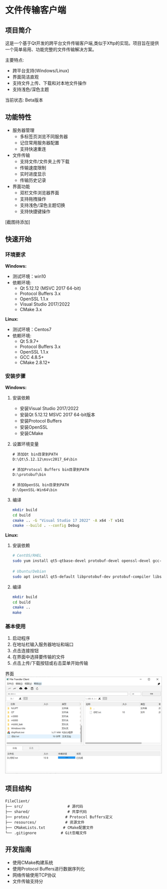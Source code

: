 # 文件传输客户端

## 项目简介
这是一个基于Qt开发的跨平台文件传输客户端,类似于Xftp的实现。项目旨在提供一个简单易用、功能完整的文件传输解决方案。

主要特点:
- 跨平台支持(Windows/Linux)
- 界面简洁直观
- 支持文件上传、下载和对本地文件操作
- 支持浅色/深色主题

当前状态: Beta版本

## 功能特性
- 服务器管理
  - 多标签页浏览不同服务器
  - 记住常用服务器配置
  - 支持快速重连
- 文件传输
  - 支持文件/文件夹上传下载
  - 传输速度限制
  - 实时进度显示
  - 传输历史记录
- 界面功能
  - 双栏文件浏览器界面
  - 支持拖拽操作
  - 支持浅色/深色主题切换
  - 支持快捷键操作

[截图待添加]

## 快速开始

### 环境要求

**Windows:**
- 测试环境：win10
- 依赖环境:
  - Qt 5.12.12 (MSVC 2017 64-bit)
  - Protocol Buffers 3.x
  - OpenSSL 1.1.x
  - Visual Studio 2017/2022
  - CMake 3.x

**Linux:**
- 测试环境：Centos7
- 依赖环境:
  - Qt 5.9.7+
  - Protocol Buffers 3.x
  - OpenSSL 1.1.x
  - GCC 4.8.5+
  - CMake 2.8.12+

### 安装步骤

**Windows:**
1. 安装依赖
   - 安装Visual Studio 2017/2022
   - 安装Qt 5.12.12 MSVC 2017 64-bit版本
   - 安装Protocol Buffers
   - 安装OpenSSL
   - 安装CMake

2. 设置环境变量
   ```
   # 添加Qt bin目录到PATH
   D:\Qt\5.12.12\msvc2017_64\bin
   
   # 添加Protocol Buffers bin目录到PATH
   D:\protobuf\bin
   
   # 添加OpenSSL bin目录到PATH
   D:\OpenSSL-Win64\bin
   ```

3. 编译
   ```bash
   mkdir build
   cd build
   cmake .. -G "Visual Studio 17 2022" -A x64 -T v141
   cmake --build . --config Debug
   ```

**Linux:**
1. 安装依赖
   ```bash
   # CentOS/RHEL
   sudo yum install qt5-qtbase-devel protobuf-devel openssl-devel gcc-c++ cmake
   
   # Ubuntu/Debian
   sudo apt install qt5-default libprotobuf-dev protobuf-compiler libssl-dev build-essential cmake
   ```

2. 编译
   ```bash
   mkdir build
   cd build
   cmake ..
   make
   ```

### 基本使用
1. 启动程序
2. 在地址栏输入服务器地址和端口
3. 点击连接按钮
4. 在界面中选择要传输的文件
5. 点击上传/下载按钮或右击菜单开始传输

界面
![interface](./assets/interface.png)

## 项目结构
```
FileClient/
├── src/                    # 源代码
├── shared/                 # 共享代码
├── protos/                # Protocol Buffers定义
├── resources/             # 资源文件
├── CMakeLists.txt        # CMake配置文件
└── .gitignore           # Git忽略文件
```

## 开发指南
- 使用CMake构建系统
- 使用Protocol Buffers进行数据序列化
- 网络传输使用TCP协议
- 文件传输支持分